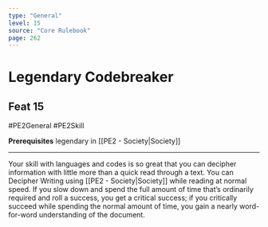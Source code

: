 ```yaml
---
type: "General"
level: 15
source: "Core Rulebook"
page: 262
---
```

# Legendary Codebreaker
## Feat 15
#PE2General #PE2Skill 

**Prerequisites** legendary in [[PE2 - Society|Society]]

---
Your skill with languages and codes is so great that you can decipher information with little more than a quick read through a text. You can Decipher Writing using [[PE2 - Society|Society]] while reading at normal speed. If you slow down and spend the full amount of time that’s ordinarily required and roll a success, you get a critical success; if you critically succeed while spending the normal amount of time, you gain a nearly word-for-word understanding of the document.